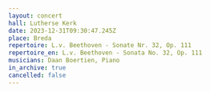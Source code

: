 ```yaml
---
layout: concert
hall: Lutherse Kerk
date: 2023-12-31T09:30:47.245Z
place: Breda
repertoire: L.v. Beethoven - Sonate Nr. 32, Op. 111
repertoire_en: L.v. Beethoven - Sonata No. 32, Op. 111
musicians: Daan Boertien, Piano
in_archive: true
cancelled: false
---
```

